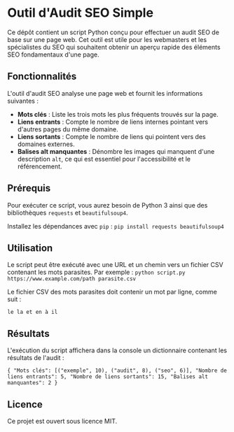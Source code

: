 # Outil d'Audit SEO Simple

Ce dépôt contient un script Python conçu pour effectuer un audit SEO de base sur une page web. Cet outil est utile pour les webmasters et les spécialistes du SEO qui souhaitent obtenir un aperçu rapide des éléments SEO fondamentaux d'une page.

## Fonctionnalités

L'outil d'audit SEO analyse une page web et fournit les informations suivantes :

- **Mots clés** : Liste les trois mots les plus fréquents trouvés sur la page.
- **Liens entrants** : Compte le nombre de liens internes pointant vers d'autres pages du même domaine.
- **Liens sortants** : Compte le nombre de liens qui pointent vers des domaines externes.
- **Balises alt manquantes** : Dénombre les images qui manquent d'une description `alt`, ce qui est essentiel pour l'accessibilité et le référencement.

## Prérequis

Pour exécuter ce script, vous aurez besoin de Python 3 ainsi que des bibliothèques `requests` et `beautifulsoup4`.

Installez les dépendances avec `pip` :
`pip install requests beautifulsoup4`

## Utilisation
Le script peut être exécuté avec une URL et un chemin vers un fichier CSV contenant les mots parasites. Par exemple :
`python script.py https://www.example.com/path parasite.csv`


Le fichier CSV des mots parasites doit contenir un mot par ligne, comme suit :

`le
la
et
en
à
il`

## Résultats
L'exécution du script affichera dans la console un dictionnaire contenant les résultats de l'audit :


`
{
  "Mots clés": [("exemple", 10), ("audit", 8), ("seo", 6)],
  "Nombre de liens entrants": 5,
  "Nombre de liens sortants": 15,
  "Balises alt manquantes": 2
}
`

## Licence

Ce projet est ouvert sous licence MIT.
















